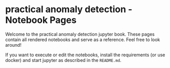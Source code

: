 # practical anomaly detection - Notebook Pages

Welcome to the practical anomaly detection jupyter book. 
These pages contain all rendered notebooks and serve
as a reference. Feel free to look around!

If you want to execute or edit the notebooks, install
the requirements (or use docker) and start jupyter 
as described in the `README.md`.
